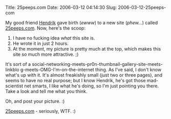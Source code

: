 Title: 25peeps.com
Date: 2006-03-12 04:14:30
Slug: 2006-03-12-25peeps-com


My good friend [Hendrik][1] gave birth (_ewww_) to a new site (_phew…_) called
[25peeps.com][2]. Now, here's the scoop:

  1. I have no fucking idea _what_ this site is.
  2. He wrote it in just 2 hours.
  3. At the moment, my picture is pretty much at the top, which makes this site so much more attractive. ;)

It's sort of a social-networking-meets-pr0n-thumbnail-gallery-site-meets-
linkblo g-meets-OMG-I'm-on-the-internet thing. As I've said, I don't know
what's up with it. It's almost freakishly small (just two or three pages), and
seems to have no real purpose; but I know Hendrik, he's got those mad-
scientist net smarts, I like what he's doing, so I'm just pointing you there.
Take a look and tell me what you think.

Oh, and post your picture. :)

[25peeps.com][2] - seriously, WTF. :)

   [1]: http://www.mornography.de
   [2]: http://www.25peeps.com/

